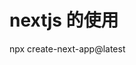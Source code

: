 <!--
 * @Author: shgopher shgopher@gmail.com
 * @Date: 2024-03-14 22:36:01
 * @LastEditors: shgopher shgopher@gmail.com
 * @LastEditTime: 2024-03-14 22:41:04
 * @FilePath: /TSFamily/nextjs/basic/README.md
 * @Description: 
 * 
 * Copyright (c) 2024 by shgopher, All Rights Reserved. 
-->
# nextjs 的使用

npx create-next-app@latest

